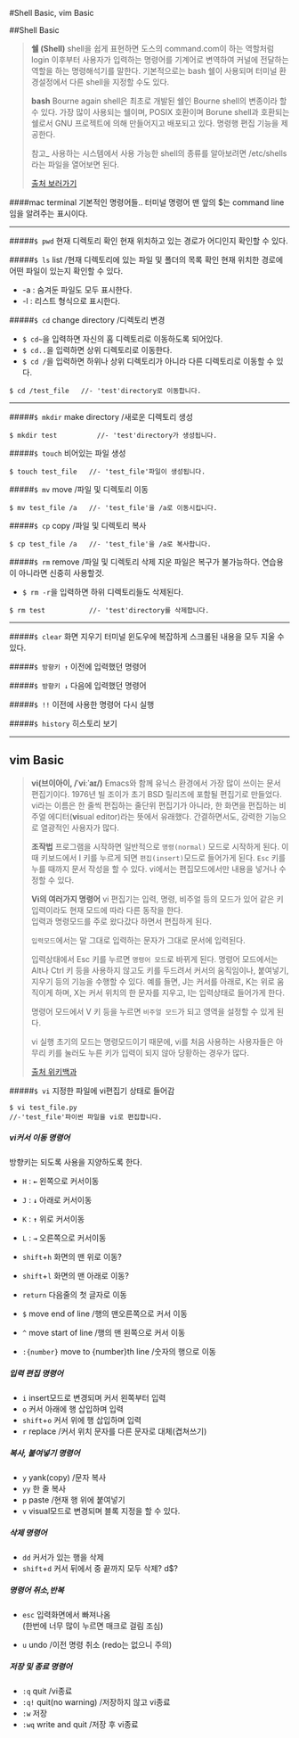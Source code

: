 #Shell Basic, vim Basic

##Shell Basic

> **쉘 (Shell)**
> shell을 쉽게 표현하면 도스의 command.com이 하는 역할처럼 login 이후부터 사용자가 입력하는 명령어를 기계어로 변역하여 커널에 전달하는 역할을 하는 명령해석기를 말한다. 기본적으로는 bash 쉘이 사용되며 터미널 환경설정에서 다른 shell을 지정할 수도 있다.  
>
> **bash**
>   Bourne again shell은 최초로 개발된 쉘인 Bourne shell의 변종이라 할 수 있다. 가장 많이 사용되는 쉘이며, POSIX 호환이며 Borune shell과 호환되는 쉘로서 GNU 프로젝트에 의해 만들어지고 배포되고 있다. 명령행 편집 기능을 제공한다.
>
> 참고_ 사용하는 시스템에서 사용 가능한 shell의 종류를 알아보려면 /etc/shells라는 파일을 열어보면 된다.
>
> [출처 보러가기](http://serapims.tistory.com/entry/OSX-%ED%84%B0%EB%AF%B8%EB%84%90-%EB%AA%85%EB%A0%B9%EC%96%B4)
> <!-- day_1_terminal.txt에서도 확인가능 -->


####mac terminal 기본적인 명령어들..
터미널 명령어 맨 앞의 $는 command line임을 알려주는 표시이다.

---

#####`$ pwd` 현재 디렉토리 확인
현재 위치하고 있는 경로가 어디인지 확인할 수 있다.

#####`$ ls` list /현재 디렉토리에 있는 파일 및 폴더의 목록 확인
현재 위치한 경로에 어떤 파일이 있는지 확인할 수 있다.
- -a : 숨겨둔 파일도 모두 표시한다.
- -l : 리스트 형식으로 표시한다.

#####`$ cd` change directory /디렉토리 변경
- `$ cd~`을 입력하면 자신의 홈 디렉토리로 이동하도록 되어있다.
- `$ cd..`을 입력하면 상위 디렉토리로 이동한다.
- `$ cd /`을 입력하면 하위나 상위 디렉토리가 아니라 다른 디렉토리로 이동할 수 있다.
```
$ cd /test_file   //- 'test'directory로 이동합니다.
```
---

#####`$ mkdir` make directory /새로운 디렉토리 생성
```
$ mkdir test		  //- 'test'directory가 생성됩니다.
```
#####`$ touch` 비어있는 파일 생성
```
$ touch test_file 	//- 'test_file'파일이 생성됩니다.
```
#####`$ mv` move /파일 및 디렉토리 이동
```
$ mv test_file /a	//- 'test_file'을 /a로 이동시킵니다.
```
#####`$ cp` copy /파일 및 디렉토리 복사
```
$ cp test_file /a	//-	'test_file'을 /a로 복사합니다.
```
#####`$ rm` remove /파일 및 디렉토리 삭제
지운 파일은 복구가 불가능하다. 연습용이 아니라면 신중히 사용할것.

- `$ rm -r`을 입력하면 하위 디렉토리들도 삭제된다.

```
$ rm test			//-	'test'directory를 삭제합니다.
```
---
#####`$ clear` 화면 지우기
터미널 윈도우에 복잡하게 스크롤된 내용을 모두 지울 수 있다.

#####`$ 방향키 ↑` 이전에 입력했던 명령어

#####`$ 방향키 ↓` 다음에 입력했던 명령어

#####`$ !!` 이전에 사용한 명령어 다시 실행

#####`$ history` 히스토리 보기

---

## vim Basic

> **vi(브이아이, /ˈviːˈaɪ/)**
> Emacs와 함께 유닉스 환경에서 가장 많이 쓰이는 문서 편집기이다.
> 1976년 빌 조이가 초기 BSD 릴리즈에 포함될 편집기로 만들었다.
> vi라는 이름은 한 줄씩 편집하는 줄단위 편집기가 아니라, 한 화면을 편집하는 비주얼 에디터(**vi**sual editor)라는 뜻에서 유래했다.
> 간결하면서도, 강력한 기능으로 열광적인 사용자가 많다.
>
> **조작법**
> 프로그램을 시작하면 일반적으로 `명령(normal)` 모드로 시작하게 된다. 이때 키보드에서 I 키를 누르게 되면 `편집(insert)`모드로 들어가게 된다. `Esc` 키를 누를 때까지 문서 작성을 할 수 있다. vi에서는 편집모드에서만 내용을 넣거나 수정할 수 있다.
>
> **Vi의 여러가지 명령어**
> vi 편집기는 입력, 명령, 비주얼 등의 모드가 있어 같은 키 입력이라도 현재 모드에 따라 다른 동작을 한다.   
> 입력과 명령모드를 주로 왔다갔다 하면서 편집하게 된다. 
>
> `입력모드`에서는 말 그대로 입력하는 문자가 그대로 문서에 입력된다. 
>
> 입력상태에서 Esc 키를 누르면 `명령어 모드`로 바뀌게 된다.
> 명령어 모드에서는 Alt나 Ctrl 키 등을 사용하지 않고도 키를 두드려서 커서의 움직임이나, 붙여넣기, 지우기 등의 기능을 수행할 수 있다. 예를 들면, J는 커서를 아래로, K는 위로 움직이게 하며, X는 커서 위치의 한 문자를 지우고, I는 입력상태로 들어가게 한다.
>
> 명령어 모드에서 V 키 등을 누르면 `비주얼 모드`가 되고 영역을 설정할 수 있게 된다. 
>
> vi 실행 초기의 모드는 명령모드이기 때문에, vi를 처음 사용하는 사용자들은 아무리 키를 눌러도 누른 키가 입력이 되지 않아 당황하는 경우가 많다.
>
> [출처 위키백과](http://ko.wikipedia.org/wiki/Vi)


#####`$ vi` 지정한 파일에 vi편집기 상태로 들어감
```
$ vi test_file.py
//-'test_file'파이썬 파일을 vi로 편집합니다.
```

##### vi커서 이동 명령어
방향키는 되도록 사용을 지양하도록 한다.

- `H` : **`←`** 왼쪽으로 커서이동
- `J` : **`↓`** 아래로 커서이동
- `K` : **`↑`** 위로 커서이동
- `L` : **`→`** 오른쪽으로 커서이동


- `shift`+`h` 화면의 맨 위로 이동?
- `shift`+`l` 화면의 맨 아래로 이동?
- `return` 다음줄의 첫 글자로 이동
- `$` move end of line /행의 맨오른쪽으로 커서 이동
- `^` move start of line /행의 맨 왼쪽으로 커서 이동
- `:{number}` move to {number}th line /숫자의 행으로 이동


##### 입력 편집 명령어
- `i` insert모드로 변경되며 커서 왼쪽부터 입력
- `o` 커서 아래에 행 삽입하며 입력
- `shift`+`o` 커서 위에 행 삽입하며 입력
- `r` replace /커서 위치 문자를 다른 문자로 대체(겹쳐쓰기)


##### 복사, 붙여넣기 명령어
- `y` yank(copy) /문자 복사
- `yy` 한 줄 복사
- `p` paste /현재 행 위에 붙여넣기
- `v` visual모드로 변경되며 블록 지정을 할 수 있다.

##### 삭제 명령어
- `dd` 커서가 있는 행을 삭제
- `shift`+`d` 커서 뒤에서 중 끝까지 모두 삭제? d$?

##### 명령어 취소,반복
- `esc` 입력화면에서 빠져나옴  
  (한번에 너무 많이 누르면 매크로 걸림 조심)

- `u` undo /이전 명령 취소 (redo는 없으니 주의)

##### 저장 및 종료 명령어
- `:q` quit /vi종료
- `:q!` quit(no warning) /저장하지 않고 vi종료
- `:w` 저장
- `:wq` write and quit /저장 후 vi종료




